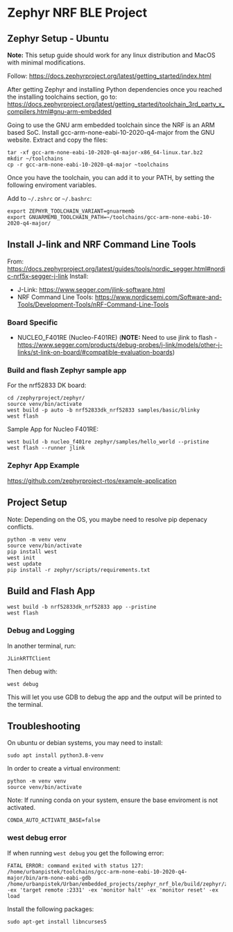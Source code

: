 # Zephyr NRF BLE Project 

## Zephyr Setup - Ubuntu

**Note:** This setup guide should work for any linux distribution and MacOS with minimal modifications.

Follow: 
https://docs.zephyrproject.org/latest/getting_started/index.html

After getting Zephyr and installing Python dependencies once you reached the installing toolchains section, go to: https://docs.zephyrproject.org/latest/getting_started/toolchain_3rd_party_x_compilers.html#gnu-arm-embedded

Going to use the GNU arm embedded toolchain since the NRF is an ARM based SoC.
Install gcc-arm-none-eabi-10-2020-q4-major from the GNU website. 
Extract and copy the files: 
```
tar -xf gcc-arm-none-eabi-10-2020-q4-major-x86_64-linux.tar.bz2
mkdir ~/toolchains
cp -r gcc-arm-none-eabi-10-2020-q4-major ~toolchains 
```

Once you have the toolchain, you can add it to your PATH, by setting the following enviroment variables.

Add to `~/.zshrc` or `~/.bashrc`:
```
export ZEPHYR_TOOLCHAIN_VARIANT=gnuarmemb
export GNUARMEMB_TOOLCHAIN_PATH=~/toolchains/gcc-arm-none-eabi-10-2020-q4-major/
```

## Install J-link and NRF Command Line Tools
From: https://docs.zephyrproject.org/latest/guides/tools/nordic_segger.html#nordic-nrf5x-segger-j-link
Install: 
 - J-Link: https://www.segger.com/jlink-software.html
 - NRF Command Line Tools: https://www.nordicsemi.com/Software-and-Tools/Development-Tools/nRF-Command-Line-Tools

 ### Board Specific 
 - NUCLEO_F401RE (Nucleo-F401RE) (**NOTE:** Need to use jlink to flash - https://www.segger.com/products/debug-probes/j-link/models/other-j-links/st-link-on-board/#compatible-evaluation-boards)

### Build and flash Zephyr sample app
For the nrf52833 DK board: 
```
cd /zephyrproject/zephyr/ 
source venv/bin/activate
west build -p auto -b nrf52833dk_nrf52833 samples/basic/blinky
west flash 
```

Sample App for Nucleo F401RE:
```
west build -b nucleo_f401re zephyr/samples/hello_world --pristine
west flash --runner jlink
```

### Zephyr App Example
https://github.com/zephyrproject-rtos/example-application

## Project Setup 
Note: Depending on the OS, you maybe need to resolve pip depenacy conflicts.
```
python -m venv venv
source venv/bin/activate
pip install west 
west init
west update
pip install -r zephyr/scripts/requirements.txt
```

## Build and Flash App
```
west build -b nrf52833dk_nrf52833 app --pristine
west flash
```

### Debug and Logging
In another terminal, run:
```
JLinkRTTClient
```

Then debug with:
```
west debug
```
This will let you use GDB to debug the app and the output will be printed to the terminal.


## Troubleshooting
On ubuntu or debian systems, you may need to install: 
```
sudo apt install python3.8-venv
```
In order to create a virtual environment:
```
python -m venv venv
source venv/bin/activate
```

Note: If running conda on your system, ensure the base enviroment is not activated. 
```
CONDA_AUTO_ACTIVATE_BASE=false
```

### west debug error 
If when running `west debug` you get the following error:
```
FATAL ERROR: command exited with status 127: /home/urbanpistek/toolchains/gcc-arm-none-eabi-10-2020-q4-major/bin/arm-none-eabi-gdb /home/urbanpistek/Urban/embedded_projects/zephyr_nrf_ble/build/zephyr/zephyr.elf -ex 'target remote :2331' -ex 'monitor halt' -ex 'monitor reset' -ex load
```

Install the following packages:
```
sudo apt-get install libncurses5
```